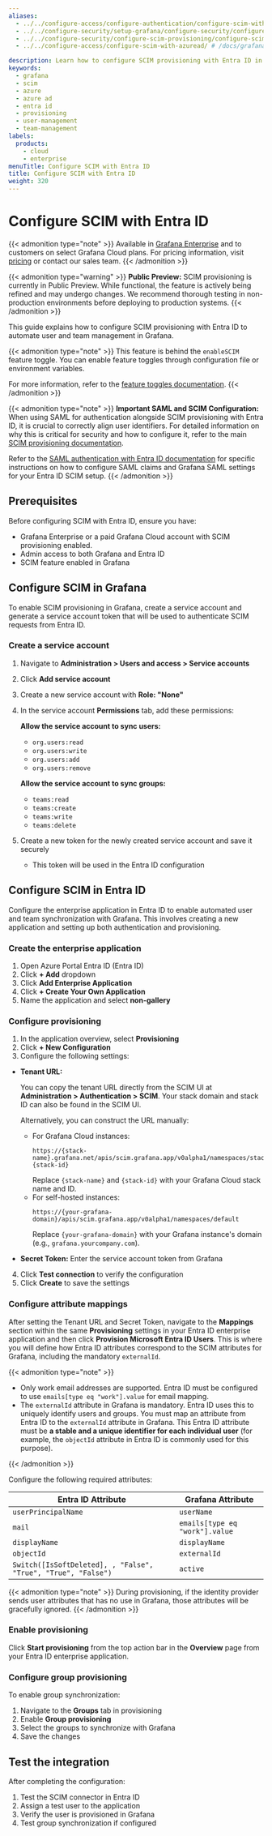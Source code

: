 ```yaml
---
aliases:
  - ../../configure-access/configure-authentication/configure-scim-with-azuread/ # /docs/grafana/next/setup-grafana/configure-access/configure-authentication/configure-scim-with-azuread/
  - ../../configure-security/setup-grafana/configure-security/configure-scim-provisioning/configure-scim-with-azuread/ # /docs/grafana/next/setup-grafana/configure-security/setup-grafana/configure-security/configure-scim-provisioning/configure-scim-with-azuread/
  - ../../configure-security/configure-scim-provisioning/configure-scim-with-azuread/ # /docs/grafana/next/setup-grafana/configure-security/configure-scim-provisioning/configure-scim-with-azuread/
  - ../../configure-access/configure-scim-with-azuread/ # /docs/grafana/next/setup-grafana/configure-access/configure-scim-provisioning/configure-scim-with-azuread/

description: Learn how to configure SCIM provisioning with Entra ID in Grafana Enterprise. This guide provides step-by-step instructions for setting up automated user and team management, including enterprise application configuration, service account creation, attribute mapping, and provisioning settings to ensure seamless integration between Entra ID and Grafana.
keywords:
  - grafana
  - scim
  - azure
  - azure ad
  - entra id
  - provisioning
  - user-management
  - team-management
labels:
  products:
    - cloud
    - enterprise
menuTitle: Configure SCIM with Entra ID
title: Configure SCIM with Entra ID
weight: 320
---
```


# Configure SCIM with Entra ID

{{< admonition type="note" >}}
Available in [Grafana Enterprise](/docs/grafana/<GRAFANA_VERSION>/introduction/grafana-enterprise/) and to customers on select Grafana Cloud plans. For pricing information, visit [pricing](https://grafana.com/pricing/) or contact our sales team.
{{< /admonition >}}

{{< admonition type="warning" >}}
**Public Preview:** SCIM provisioning is currently in Public Preview. While functional, the feature is actively being refined and may undergo changes. We recommend thorough testing in non-production environments before deploying to production systems.
{{< /admonition >}}

This guide explains how to configure SCIM provisioning with Entra ID to automate user and team management in Grafana.

{{< admonition type="note" >}}
This feature is behind the `enableSCIM` feature toggle.
You can enable feature toggles through configuration file or environment variables.

For more information, refer to the [feature toggles documentation](/docs/grafana/<GRAFANA_VERSION>/setup-grafana/configure-grafana/#feature_toggles).
{{< /admonition >}}

{{< admonition type="note" >}}
**Important SAML and SCIM Configuration:**
When using SAML for authentication alongside SCIM provisioning with Entra ID, it is crucial to correctly align user identifiers.
For detailed information on why this is critical for security and how to configure it, refer to the main [SCIM provisioning documentation](../).

Refer to the [SAML authentication with Entra ID documentation](../../configure-authentication/saml/configure-saml-with-azuread/) for specific instructions on how to configure SAML claims and Grafana SAML settings for your Entra ID SCIM setup.
{{< /admonition >}}

## Prerequisites

Before configuring SCIM with Entra ID, ensure you have:

- Grafana Enterprise or a paid Grafana Cloud account with SCIM provisioning enabled.
- Admin access to both Grafana and Entra ID
- SCIM feature enabled in Grafana

## Configure SCIM in Grafana

To enable SCIM provisioning in Grafana, create a service account and generate a service account token that will be used to authenticate SCIM requests from Entra ID.

### Create a service account

1. Navigate to **Administration > Users and access > Service accounts**
2. Click **Add service account**
3. Create a new service account with **Role: "None"**
4. In the service account **Permissions** tab, add these permissions:

   **Allow the service account to sync users:**

   - `org.users:read`
   - `org.users:write`
   - `org.users:add`
   - `org.users:remove`

   **Allow the service account to sync groups:**

   - `teams:read`
   - `teams:create`
   - `teams:write`
   - `teams:delete`

5. Create a new token for the newly created service account and save it securely
   - This token will be used in the Entra ID configuration

## Configure SCIM in Entra ID

Configure the enterprise application in Entra ID to enable automated user and team synchronization with Grafana. This involves creating a new application and setting up both authentication and provisioning.

### Create the enterprise application

1. Open Azure Portal Entra ID (Entra ID)
2. Click **+ Add** dropdown
3. Click **Add Enterprise Application**
4. Click **+ Create Your Own Application**
5. Name the application and select **non-gallery**

### Configure provisioning

1. In the application overview, select **Provisioning**
2. Click **+ New Configuration**
3. Configure the following settings:

- **Tenant URL:**

  You can copy the tenant URL directly from the SCIM UI at **Administration > Authentication > SCIM**. Your stack domain and stack ID can also be found in the SCIM UI.

  Alternatively, you can construct the URL manually:

  - For Grafana Cloud instances:
    ```
    https://{stack-name}.grafana.net/apis/scim.grafana.app/v0alpha1/namespaces/stacks-{stack-id}
    ```
    Replace `{stack-name}` and `{stack-id}` with your Grafana Cloud stack name and ID.
  - For self-hosted instances:
    ```
    https://{your-grafana-domain}/apis/scim.grafana.app/v0alpha1/namespaces/default
    ```
    Replace `{your-grafana-domain}` with your Grafana instance's domain (e.g., `grafana.yourcompany.com`).

- **Secret Token:** Enter the service account token from Grafana

4. Click **Test connection** to verify the configuration
5. Click **Create** to save the settings

### Configure attribute mappings

After setting the Tenant URL and Secret Token, navigate to the **Mappings** section within the same **Provisioning** settings in your Entra ID enterprise application and then click **Provision Microsoft Entra ID Users**. This is where you will define how Entra ID attributes correspond to the SCIM attributes for Grafana, including the mandatory `externalId`.

{{< admonition type="note" >}}

- Only work email addresses are supported. Entra ID must be configured to use `emails[type eq "work"].value` for email mapping.
- The `externalId` attribute in Grafana is mandatory. Entra ID uses this to uniquely identify users and groups. You must map an attribute from Entra ID to the `externalId` attribute in Grafana. This Entra ID attribute must be **a stable and a unique identifier for each individual user** (for example, the `objectId` attribute in Entra ID is commonly used for this purpose).

{{< /admonition >}}

Configure the following required attributes:

| Entra ID Attribute                                            | Grafana Attribute              |
| ------------------------------------------------------------- | ------------------------------ |
| `userPrincipalName`                                           | `userName`                     |
| `mail`                                                        | `emails[type eq "work"].value` |
| `displayName`                                                 | `displayName`                  |
| `objectId`                                                    | `externalId`                   |
| `Switch([IsSoftDeleted], , "False", "True", "True", "False")` | `active`                       |

{{< admonition type="note" >}}
During provisioning, if the identity provider sends user attributes that has no use in Grafana, those attributes will be gracefully ignored.
{{< /admonition >}}

### Enable provisioning

Click **Start provisioning** from the top action bar in the **Overview** page from your Entra ID enterprise application.

### Configure group provisioning

To enable group synchronization:

1. Navigate to the **Groups** tab in provisioning
2. Enable **Group provisioning**
3. Select the groups to synchronize with Grafana
4. Save the changes

## Test the integration

After completing the configuration:

1. Test the SCIM connector in Entra ID
2. Assign a test user to the application
3. Verify the user is provisioned in Grafana
4. Test group synchronization if configured
